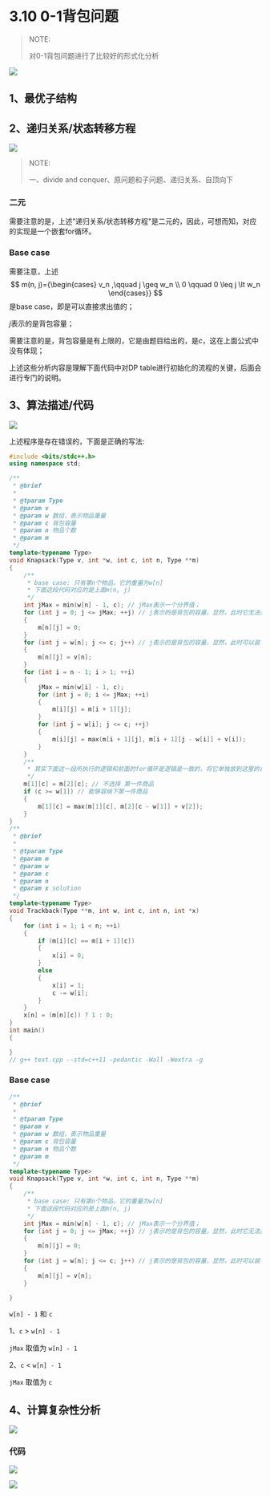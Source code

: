 # 3.10 0-1背包问题

> NOTE: 
>
> 对0-1背包问题进行了比较好的形式化分析

![](./1.jpg)

## 1、最优子结构



## 2、递归关系/状态转移方程



![](./2.jpg)

> NOTE: 
>
> 一、divide and conquer、原问题和子问题、递归关系、自顶向下
>
> 

### 二元

需要注意的是，上述"递归关系/状态转移方程"是二元的，因此，可想而知，对应的实现是一个嵌套for循环。



### Base case

需要注意，上述
$$
m(n, j)={\begin{cases} v_n ,\qquad j \geq w_n \\ 0 \qquad 0 \leq j \lt w_n \end{cases}}
$$
是base case，即是可以直接求出值的；

$j$表示的是背包容量；

需要注意的是，背包容量是有上限的，它是由题目给出的，是$c$，这在上面公式中没有体现；

上述这些分析内容是理解下面代码中对DP table进行初始化的流程的关键，后面会进行专门的说明。



## 3、算法描述/代码

![](./3.jpg)

上述程序是存在错误的，下面是正确的写法:

```C++
#include <bits/stdc++.h>
using namespace std;

/**
 * @brief
 *
 * @tparam Type
 * @param v
 * @param w 数组，表示物品重量
 * @param c 背包容量
 * @param n 物品个数
 * @param m
 */
template<typename Type>
void Knapsack(Type v, int *w, int c, int n, Type **m)
{
	/**
	 * base case: 只有第n个物品，它的重量为w[n]
	 * 下面这段代码对应的是上面m(n, j)
	 */
	int jMax = min(w[n] - 1, c); // jMax表示一个分界值；
	for (int j = 0; j <= jMax; ++j) // j表示的是背包的容量，显然，此时它无法装下第n个物品，所以全部都初始化为0
	{
		m[n][j] = 0;
	}
	for (int j = w[n]; j <= c; j++) // j表示的是背包的容量，显然，此时可以装下第n个物品
	{
		m[n][j] = v[n];
	}
	for (int i = n - 1; i > 1; ++i)
	{
		jMax = min(w[i] - 1, c);
		for (int j = 0; i <= jMax; ++i)
		{
			m[i][j] = m[i + 1][j];
		}
		for (int j = w[i]; j <= c; ++j)
		{
			m[i][j] = max(m[i + 1][j], m[i + 1][j - w[i]] + v[i]);
		}
	}
	/**
	 * 其实下面这一段所执行的逻辑和前面的for循环是逻辑是一致的，将它单独放到这里的目的是减少计算
	 */
	m[1][c] = m[2][c]; // 不选择 第一件商品
	if (c >= w[1]) // 能够容纳下第一件商品
	{
		m[1][c] = max(m[1][c], m[2][c - w[1]] + v[2]);
	}
}
/**
 * @brief
 *
 * @tparam Type
 * @param m
 * @param w
 * @param c
 * @param n
 * @param x solution
 */
template<typename Type>
void Trackback(Type **m, int w, int c, int n, int *x)
{
	for (int i = 1; i < n; ++i)
	{
		if (m[i][c] == m[i + 1][c])
		{
			x[i] = 0;
		}
		else
		{
			x[i] = 1;
			c -= w[i];
		}
	}
	x[n] = (m[n][c]) ? 1 : 0;
}
int main()
{

}
// g++ test.cpp --std=c++11 -pedantic -Wall -Wextra -g

```

### Base case

```C++
/**
 * @brief
 *
 * @tparam Type
 * @param v
 * @param w 数组，表示物品重量
 * @param c 背包容量
 * @param n 物品个数
 * @param m
 */
template<typename Type>
void Knapsack(Type v, int *w, int c, int n, Type **m)
{
	/**
	 * base case: 只有第n个物品，它的重量为w[n]
	 * 下面这段代码对应的是上面m(n, j)
	 */
	int jMax = min(w[n] - 1, c); // jMax表示一个分界值；
	for (int j = 0; j <= jMax; ++j) // j表示的是背包的容量，显然，此时它无法装下第n个物品，所以全部都初始化为0
	{
		m[n][j] = 0;
	}
	for (int j = w[n]; j <= c; j++) // j表示的是背包的容量，显然，此时可以装下第n个物品
	{
		m[n][j] = v[n];
	}

}
```

`w[n] - 1` 和 `c`

1、`c` $\gt$ `w[n] - 1`

`jMax` 取值为 `w[n] - 1`

2、`c` $\lt$ `w[n] - 1`

`jMax` 取值为 `c`

## 4、计算复杂性分析

![](./4.jpg)

### 代码

![](./5.jpg)

![](./6.jpg)